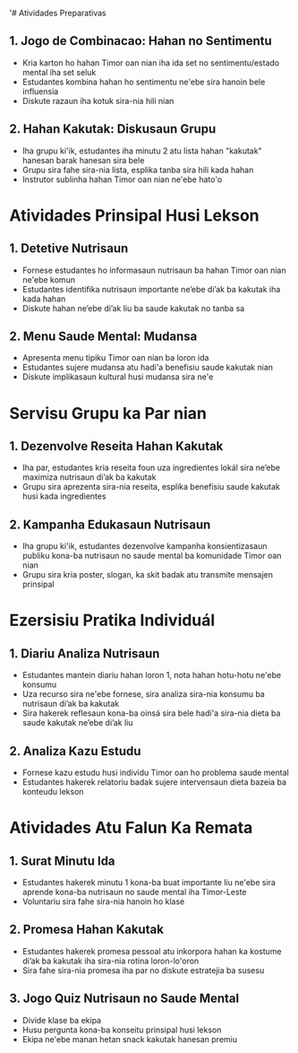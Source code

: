 '# Atividades Preparativas

## 1. Jogo de Combinacao: Hahan no Sentimentu

- Kria karton ho hahan Timor oan nian iha ida set no sentimentu/estado mental iha set seluk
- Estudantes kombina hahan ho sentimentu ne'ebe sira hanoin bele influensia
- Diskute razaun iha kotuk sira-nia hili nian

## 2. Hahan Kakutak: Diskusaun Grupu

- Iha grupu ki'ik, estudantes iha minutu 2 atu lista hahan "kakutak" hanesan barak hanesan sira bele
- Grupu sira fahe sira-nia lista, esplika tanba sira hili kada hahan
- Instrutor sublinha hahan Timor oan nian ne'ebe hato'o

# Atividades Prinsipal Husi Lekson

## 1. Detetive Nutrisaun

- Fornese estudantes ho informasaun nutrisaun ba hahan Timor oan nian ne'ebe komun
- Estudantes identifika nutrisaun importante ne’ebe di’ak ba kakutak iha kada hahan
- Diskute hahan ne’ebe di’ak liu ba saude kakutak no tanba sa

## 2. Menu Saude Mental: Mudansa

- Apresenta menu tipiku Timor oan nian ba loron ida
- Estudantes sujere mudansa atu hadi'a benefisiu saude kakutak nian
- Diskute implikasaun kultural husi mudansa sira ne'e

# Servisu Grupu ka Par nian

## 1. Dezenvolve Reseita Hahan Kakutak

- Iha par, estudantes kria reseita foun uza ingredientes lokál sira ne’ebe maximiza nutrisaun di’ak ba kakutak
- Grupu sira aprezenta sira-nia reseita, esplika benefisiu saude kakutak husi kada ingredientes

## 2. Kampanha Edukasaun Nutrisaun

- Iha grupu ki'ik, estudantes dezenvolve kampanha konsientizasaun publiku kona-ba nutrisaun no saude mental ba komunidade Timor oan nian
- Grupu sira kria poster, slogan, ka skit badak atu transmite mensajen prinsipal

# Ezersisiu Pratika Individuál

## 1. Diariu Analiza Nutrisaun

- Estudantes mantein diariu hahan loron 1, nota hahan hotu-hotu ne'ebe konsumu
- Uza recurso sira ne'ebe fornese, sira analiza sira-nia konsumu ba nutrisaun di’ak ba kakutak
- Sira hakerek reflesaun kona-ba oinsá sira bele hadi'a sira-nia dieta ba saude kakutak ne’ebe di’ak liu

## 2. Analiza Kazu Estudu

- Fornese kazu estudu husi individu Timor oan ho problema saude mental
- Estudantes hakerek relatoriu badak sujere intervensaun dieta bazeia ba konteudu lekson

# Atividades Atu Falun Ka Remata

## 1. Surat Minutu Ida

- Estudantes hakerek minutu 1 kona-ba buat importante liu ne'ebe sira aprende kona-ba nutrisaun no saude mental iha Timor-Leste
- Voluntariu sira fahe sira-nia hanoin ho klase

## 2. Promesa Hahan Kakutak

- Estudantes hakerek promesa pessoal atu inkorpora hahan ka kostume di’ak ba kakutak iha sira-nia rotina loron-lo'oron
- Sira fahe sira-nia promesa iha par no diskute estratejia ba susesu

## 3. Jogo Quiz Nutrisaun no Saude Mental

- Divide klase ba ekipa
- Husu pergunta kona-ba konseitu prinsipal husi lekson
- Ekipa ne'ebe manan hetan snack kakutak hanesan premiu
